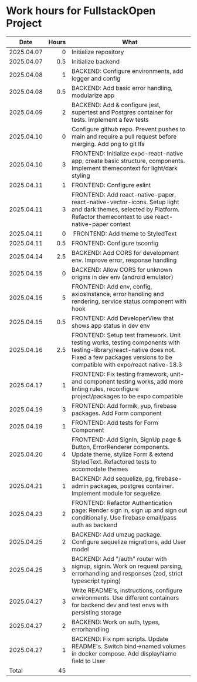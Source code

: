 # Work hours for FullstackOpen Project
| Date | Hours | What |
| ---- | ----: | ---- |
| 2025.04.07 | 0   | Initialize repository |
| 2025.04.07 | 0.5 | Initialize backend |
| 2025.04.08 | 1   | BACKEND: Configure environments, add logger and config |
| 2025.04.08 | 0.5 | BACKEND: Add basic error handling, modularize app |
| 2025.04.09 | 2   | BACKEND: Add & configure jest, supertest and Postgres container for tests. Implement a few tests |
| 2025.04.10 | 0   | Configure github repo. Prevent pushes to main and require a pull request before merging. Add png to git lfs |
| 2025.04.10 | 3   | FRONTEND: Initialize expo-react-native app, create basic structure, components. Implement themecontext for light/dark styling |
| 2025.04.11 | 1   | FRONTEND: Configure eslint |
| 2025.04.11 | 3   | FRONTEND: Add react-native-paper, react-native-vector-icons. Setup light and dark themes, selected by Platform. Refactor themecontext to use react-native-paper context |
| 2025.04.11 | 0   | FRONTEND: Add theme to StyledText |
| 2025.04.11 | 0.5 | FRONTEND: Configure tsconfig |
| 2025.04.14 | 2.5 | BACKEND: Add CORS for development env. Improve error, response handling |
| 2025.04.15 | 0   | BACKEND: Allow CORS for unknown origins in dev env (android emulator) |
| 2025.04.15 | 5   | FRONTEND: Add env, config, axiosInstance, error handling and rendering, service status component with hook |
| 2025.04.15 | 0.5 | FRONTEND: Add DeveloperView that shows app status in dev env |
| 2025.04.16 | 2.5 | FRONTEND: Setup test framework. Unit testing works, testing components with testing-library/react-native does not. Fixed a few packages versions to be compatible with expo/react native-18.3 |
| 2025.04.17 | 1   | FRONTEND: Fix testing framework, unit- and component testing works, add more linting rules, reconfigure project/packages to be expo compatible |
| 2025.04.19 | 3   | FRONTEND: Add formik, yup, firebase packages. Add Form component |
| 2025.04.19 | 1   | FRONTEND: Add tests for Form Component |
| 2025.04.20 | 4   | FRONTEND: Add SignIn, SignUp page & Button, ErrorRenderer components. Update theme, stylize Form & extend StyledText. Refactored tests to accomodate themes |
| 2025.04.21 | 1   | BACKEND: Add sequelize, pg, firebase-admin packages, postgres container. Implement module for sequelize.
| 2025.04.23 | 2   | FRONTEND: Refactor Authentication page: Render sign in, sign up and sign out conditionally. Use firebase email/pass auth as backend |
| 2025.04.25 | 2   | BACKEND: Add umzug package. Configure sequelize migrations, add User model |
| 2025.04.25 | 3   | BACKEND: Add "/auth" router with signup, signin. Work on request parsing, errorhandling and responses (zod, strict typescript typing) |
| 2025.04.27 | 3   | Write README's, instructions, configure environments. Use different containers for backend dev and test envs with persisting storage |
| 2025.04.27 | 2   | BACKEND: Work on auth, types, errorhandling |
| 2025.04.27 | 1   | BACKEND: Fix npm scripts. Update README's. Switch bind->named volumes in docker compose. Add displayName field to User |
| Total | 45 | |

